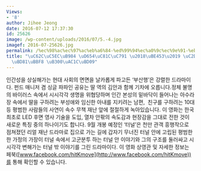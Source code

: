 ```yaml
---
Views:
- '8'
author: Jihee Jeong
date: 2016-07-12 17:37:30
id: 25626
image: /wp-content/uploads/2016/07/5.-4.jpg
imagef: 2016-07-25626.jpg
permalink: /%ec%98%ac%ec%97%ac%eb%a6%84-%ed%99%94%ec%a0%9c%ec%9e%91-%eb%b9%853-%ec%8b%9c%ec%9e%91%eb%b6%81%eb%af%b8-%eb%8c%80%ea%b0%9c%eb%b4%89/
title: "\uC62C\uC5EC\uB984 \uD654\uC81C\uC791 \u2018\uBE453\u2019 \uC2DC\uC791\u2026\
  \uBD81\uBBF8 \uB300\uAC1C\uBD09"
---
```


인간성을 상실해가는 현대 사회의 면면을 날카롭게 파고든 ‘부산행’은 강렬한 드라마이다. 펀드 매니저 겸 싱글 파파인 공유는 딸 역의 김안과 함께 기차에 오릅니다.정체 불명의 바이러스 속에서 시시각각 생명을 위협당하며 인간 본성의 밑바닥이 들어나는 아수라장 속에서 딸을 구하려는 부성애와 임신한 아내를 지키려는 남편,  친구를 구하려는 10대 등 평범한 사람들의 사연이 속수 무책 재난 앞에 절절하게 녹아있습니다. 이 영화는 한국 최초로 LED 후면 영사 기술을 도입, 열차 안팎의 속도감과 현장감을 그대로 전한 것이 새로운 특징 중의 하나이기도 합니다. 9월 개봉 예정인 ‘터널’은 천만 관객 흥행작으로 점쳐졌던 리얼 재난 드라마로 집으로 가는 길에 갑자기 무너진 터널 안에 고립된 평범한 한 가정의 가장이 터널 속에서 고군분투 하는 터널 안 이야기와 그의 구조를 둘러싸고 시시각각 변해가는 터널 밖 이야기를 그린 드라마이다. 이 영화 상영관 및 자세한 정보는 페북([www.facebook.com/hitKmove](http://www.facebook.com/hitKmove))를 통해 확인할 수 있습니다.